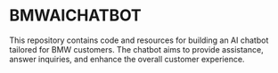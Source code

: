 # BMWAICHATBOT
This repository contains code and resources for building an AI chatbot tailored for BMW customers. The chatbot aims to provide assistance, answer inquiries, and enhance the overall customer experience.

